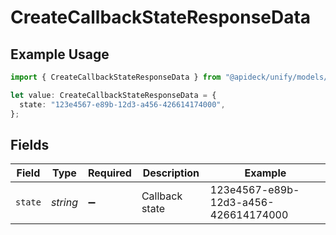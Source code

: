 # CreateCallbackStateResponseData

## Example Usage

```typescript
import { CreateCallbackStateResponseData } from "@apideck/unify/models/components";

let value: CreateCallbackStateResponseData = {
  state: "123e4567-e89b-12d3-a456-426614174000",
};
```

## Fields

| Field                                | Type                                 | Required                             | Description                          | Example                              |
| ------------------------------------ | ------------------------------------ | ------------------------------------ | ------------------------------------ | ------------------------------------ |
| `state`                              | *string*                             | :heavy_minus_sign:                   | Callback state                       | 123e4567-e89b-12d3-a456-426614174000 |